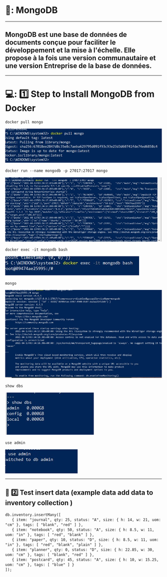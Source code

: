 # 🐝: MongoDB 
------
## MongoDB est une base de données de documents conçue pour faciliter le développement et la mise à l'échelle. Elle propose à la fois une version communautaire et une version Entreprise de la base de données.
------
# 💻: :one: Step to Install MongoDB from Docker
```
docker pull mongo

```
![image](mongo1.jpg)

```
docker run --name mongodb -p 27017:27017 mongo

```
![image](mongo2.jpg)

```
docker exec -it mongodb bash

```
![image](mongo3.jpg)

```
mongo

```
![image](mongo4.jpg)

```
show dbs

```
![image](mongo5.jpg)

```
use admin

```
![image](mongo6.jpg)

----
## :pushpin: :two: Test insert data (example data add data to inventory collection )
```
db.inventory.insertMany([
   { item: "journal", qty: 25, status: "A", size: { h: 14, w: 21, uom: "cm" }, tags: [ "blank", "red" ] },
   { item: "notebook", qty: 50, status: "A", size: { h: 8.5, w: 11, uom: "in" }, tags: [ "red", "blank" ] },
   { item: "paper", qty: 10, status: "D", size: { h: 8.5, w: 11, uom: "in" }, tags: [ "red", "blank", "plain" ] },
   { item: "planner", qty: 0, status: "D", size: { h: 22.85, w: 30, uom: "cm" }, tags: [ "blank", "red" ] },
   { item: "postcard", qty: 45, status: "A", size: { h: 10, w: 15.25, uom: "cm" }, tags: [ "blue" ] }
]);

```



